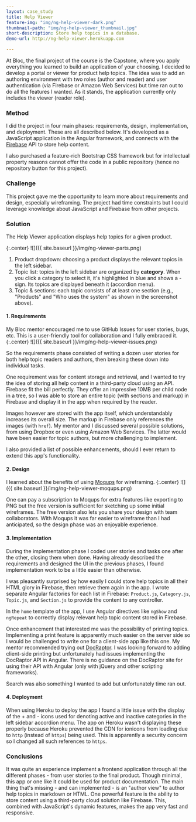 ```yaml
---
layout: case_study
title: Help Viewer
feature-img: "img/ng-help-viewer-dark.png"
thumbnail-path: "img/ng-help-viewer_thumbnail.jpg"
short-description: Store help topics in a database.
demo-url: http://ng-help-viewer.herokuapp.com

---
```

At Bloc, the final project of the course is the Capstone, where you apply everything you learned to build an application of your choosing. I decided to develop a portal or viewer for product help topics. The idea was to add an authoring environment with two roles (author and reader) and user authentication (via Firebase or Amazon Web Services) but time ran out to do all the features I wanted. As it stands, the application currently only includes the viewer (reader role).

### Method

I did the project in four main phases: requirements, design, implementation, and deployment. These are all described below. It's developed as a JavaScript application in the Angular framework, and connects with the [Firebase](https://www.firebase.com/) API to store help content.

I also purchased a feature-rich Bootstrap CSS framework but for intellectual property reasons cannot offer the code in a public repository (hence no repository button for this project).

### Challenge

This project gave me the opportunity to learn more about requirements and design, especially wireframing. The project had time constraints but I could leverage knowledge about JavaScript and Firebase from other projects.

### Solution

The Help Viewer application displays help topics for a given product.

{:.center}
![]({{ site.baseurl }}/img/ng-viewer-parts.png)

1. Product dropdown: choosing a product displays the relevant topics in the left sidebar.
2. Topic list: topics in the left sidebar are organized by **category**. When you click a category to select it, it's highlighted in blue and shows a - sign. Its topics are displayed beneath it (accordion menu).
3. Topic & sections: each topic consists of at least one section (e.g., "Products" and "Who uses the system" as shown in the screenshot above).


#### 1. Requirements

My Bloc mentor encouraged me to use GitHub Issues for user stories, bugs, etc. This is a user-friendly tool for collaboration and I fully embraced it.
{:.center}
![]({{ site.baseurl }}/img/ng-help-viewer-issues.png)

So the requirements phase consisted of writing a dozen user stories for both help topic readers and authors, then breaking these down into individual tasks.

One requirement was for content storage and retrieval, and I wanted to try the idea of storing all help content in a third-party cloud using an API. Firebase fit the bill perfectly. They offer an impressive 10MB per child node in a tree, so I was able to store an entire topic (with sections and markup) in Firebase and display it in the app when required by the reader.

Images however are stored with the app itself, which understandably increases its overall size. The markup in Firebase only references the images (with `href`). My mentor and I discussed several possible solutions, from using Dropbox or even using Amazon Web Services. The latter would have been easier for topic authors, but more challenging to implement.

I also provided a list of possible enhancements, should I ever return to extend this app's functionality.

#### 2. Design

I learned about the benefits of using [Moqups](https://moqups.com/) for wireframing.
{:.center}
![]({{ site.baseurl }}/img/ng-help-viewer-moqups.png)

One can pay a subscription to Moqups for extra features like exporting to PNG but the free version is sufficient for sketching up some initial wireframes. The free version also lets you share your design with team collaborators. With Moqups it was far easier to wireframe than I had anticipated, so the design phase was an enjoyable experience.

#### 3. Implementation

During the implementation phase I coded user stories and tasks one after the other, closing them when done. Having already described the requirements and designed the UI in the previous phases, I found implementation work to be a little easier than otherwise.

I was pleasantly surprised by how easily I could store help topics in all their HTML glory in Firebase, then retrieve them again in the app. I wrote separate Angular factories for each list in Firebase: `Product.js`, `Category.js`, `Topic.js`, and `Section.js` to provide the content to any controller.

In the `home` template of the app, I use Angular directives like `ngShow` and `ngRepeat` to correctly display relevant help topic content stored in Firebase.

Once enhancement that interested me was the possibility of printing topics. Implementing a print feature is apparently much easier on the server side so I would be challenged to write one for a client-side app like this one. My mentor recommended trying out [DocRaptor](https://docraptor.com/). I was looking forward to adding client-side printing but unfortunately had issues implementing the DocRaptor API in Angular. There is no guidance on the DocRaptor site for using their API with Angular (only with jQuery and other scripting frameworks).

Search was also something I wanted to add but unfortunately time ran out.

#### 4. Deployment

When using Heroku to deploy the app I found a little issue with the display of the + and - icons used for denoting active and inactive categories in the left sidebar accordion menu. The app on Heroku wasn't displaying these properly because Heroku prevented the CDN for ionicons from loading due to `http` (instead of `https`) being used. This is apparently a security concern so I changed all such references to `https`.

### Conclusions

It was quite an experience implement a frontend application through all the different phases - from user stories to the final product. Though minimal, this app or one like it could be used for product documentation. The main thing that's missing - and can implemented - is an "author view" to author help topics in markdown or HTML. One powerful feature is the ability to store content using a third-party cloud solution like Firebase. This, combined with JavaScript's dynamic features, makes the app very fast and responsive.
